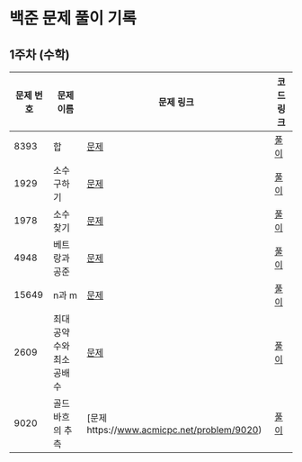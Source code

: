 # 백준 문제 풀이 기록

## 1주차 (수학)

| 문제 번호 | 문제 이름   | 문제 링크 | 코드 링크 |
|---------|-----------|---------|---------|
| 8393    | 합        | [문제](https://www.acmicpc.net/problem/8393) | [풀이](week1_math/8393_sum.py) |
| 1929    | 소수 구하기 | [문제](https://www.acmicpc.net/problem/1929) | [풀이](week1_math/1929_prime_num.py) |
| 1978 | 소수 찾기 | [문제](https://www.acmicpc.net/problem/1978) | [풀이](week1_math/1978_find_prime_num.py) |
| 4948 | 베트랑과 공준 | [문제](https://www.acmicpc.net/problem/4948) |[풀이](week1_math/4948_Chebyshev's_Theorem.py)
| 15649| n과 m | [문제](https://www.acmicpc.net/problem/15649) | [풀이](week1_math/15649_n_m(1).py)|
| 2609 | 최대공약수와 최소공배수 | [문제](https://www.acmicpc.net/problem/2609) | [풀이](week1_math/2609_gcd_lcm.py)|
| 9020 | 골드바흐의 추측 | [문제https://www.acmicpc.net/problem/9020) | [풀이](week1_math/9020_Goldbach's_Conjecture.py)